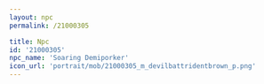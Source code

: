 ```yaml
---
layout: npc
permalink: /21000305

title: Npc
id: '21000305'
npc_name: 'Soaring Demiporker'
icon_url: 'portrait/mob/21000305_m_devilbattridentbrown_p.png'
---
```

